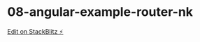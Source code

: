 # 08-angular-example-router-nk

[Edit on StackBlitz ⚡️](https://stackblitz.com/edit/08-angular-example-router-nk)